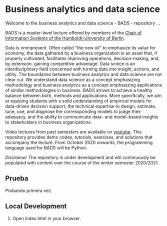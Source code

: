 # Business analytics and data science
Welcome to the business analytics and data science - BADS -  repository ...

BADS is a master-level lecture offered by members of the [Chair of Information Systems of the Humboldt-University of Berlin](https://www.wiwi.hu-berlin.de/en/Professorships/bwl/wi/standardseite-en?set_language=en). 

Data is omnipresent. Often called "the new oil" to emphasize its value for economy, the data gathered by a business organization is an asset that, if properly cultivated, facilitates improving operations, decision-making, and, by extension, gaining competitive advantage. Data sciece is an interdisciplinary field concerned with turning data into insight, actions, and utility. The boundaries between business analytics and data science are not clear cut. We understand data science as a concept emphasizing methodology and business analytics as a concept emphasizing applications of similar methodologies in business. BADS strives to achieve a healthy balance between both, methods and applications. More specifically, we aim at equiping students with a solid understanding of empirical models for data-driven decision support, the technical expertise to design, estimate, tune, use, and diagnose the corressponding models to judge their adaquacy, and the ability to communicate data- and model-based insights to stakeholders in business organizations. 

Video lectures from past semesters are available on [youtube](https://www.youtube.com/playlist?list=PLouxP1LEXV4nqkWpmJno7oHuqK_UgoYHB). This repository provides demo codes, tutorials, exercises, and solutions that accompany the lecture. From October 2020 onwards, the programming language used for BADS will be Python.

*Disclaimer* The repository is under development and will continuously be populated with content over the course of the winter semester 2020/2021.

## Prueba

Probando primera vez

## Local Development

1. Open index.html in your browser.